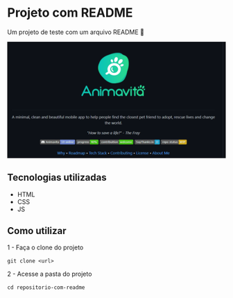 # Projeto com README 
Um projeto de teste com um arquivo README 🚀

<img src="./tela.gif" alt="gif da tela inicial do projeto xyz">

## Tecnologias utilizadas 
- HTML
- CSS
- JS

## Como utilizar

1 - Faça o clone do projeto
```
git clone <url>
```

2 - Acesse a pasta do projeto
```
cd repositorio-com-readme
```
